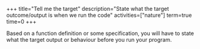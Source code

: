 +++
title="Tell me the target"
description="State what the target outcome/output is when we run the code"
activities=["nature"]
term=true
time=0
+++

Based on a function definition or some specification, you will have to state what the target output or behaviour before you run your program.
